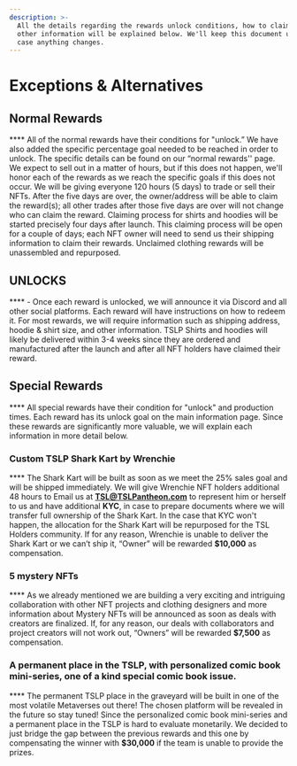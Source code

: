```yaml
---
description: >-
  All the details regarding the rewards unlock conditions, how to claim, and
  other information will be explained below. We'll keep this document updated in
  case anything changes.
---
```


# Exceptions & Alternatives

## **Normal Rewards**

&#x20;    ****     All of the normal rewards have their conditions for "unlock.” We have also added the specific percentage goal needed to be reached in order to unlock. The specific details can be found on our “normal rewards'' page. We expect to sell out in a matter of hours, but if this does not happen, we'll honor each of the rewards as we reach the specific goals if this does not occur. We will be giving everyone 120 hours (5 days) to trade or sell their NFTs. After the five days are over, the owner/address will be able to claim the reward(s); all other trades after those five days are over will not change who can claim the reward. Claiming process for shirts and hoodies will be started precisely four days after launch. This claiming process will be open for a couple of days; each NFT owner will need to send us their shipping information to claim their rewards. Unclaimed clothing rewards will be unassembled and repurposed.



## UNLOCKS

&#x20;    ****     - Once each reward is unlocked, we will announce it via Discord and all other social platforms. Each reward will have instructions on how to redeem it. For most rewards, we will require information such as shipping address, hoodie & shirt size, and other information. TSLP Shirts and hoodies will likely be delivered within 3-4 weeks since they are ordered and manufactured after the launch and after all NFT holders have claimed their reward.



## **Special Rewards**

&#x20;    ****     All special rewards have their condition for "unlock" and production times.  Each reward has its unlock goal on the main information page. Since these rewards are significantly more valuable, we will explain each information in more detail below.



### **Custom TSLP Shark Kart by Wrenchie**

&#x20;    ****     The Shark Kart will be built as soon as we meet the 25% sales goal and will be shipped immediately. We will give Wrenchie NFT holders additional 48 hours to Email us at **TSL@TSLPantheon.com** to represent him or herself to us and have additional **KYC**, in case to prepare documents where we will transfer full ownership of the Shark Kart.  In the case that KYC won't happen, the allocation for the Shark Kart will be repurposed for the TSL Holders community. If for any reason, Wrenchie is unable to deliver the Shark Kart or we can’t ship it, “Owner” will be rewarded **$10,000** as compensation.



### &#x20;**5 mystery NFTs**

&#x20;    ****     As we already mentioned we are building a very exciting and intriguing collaboration with other NFT projects and clothing designers and more information about Mystery NFTs will be announced as soon as deals with creators are finalized.  If, for any reason, our deals with collaborators and project creators will not work out, “Owners” will be rewarded **$7,500** as compensation.



### **A permanent place in the TSLP, with personalized comic book mini-series, one of a kind special comic book issue.**

&#x20;    ****     The permanent TSLP place in the graveyard will be built in one of the most volatile Metaverses out there! The chosen platform will be revealed in the future so stay tuned! Since the personalized comic book mini-series and a permanent place in the TSLP is hard to evaluate monetarily. We decided to just bridge the gap between the previous rewards and this one by compensating the winner with **$30,000** if the team is unable to provide the prizes.



